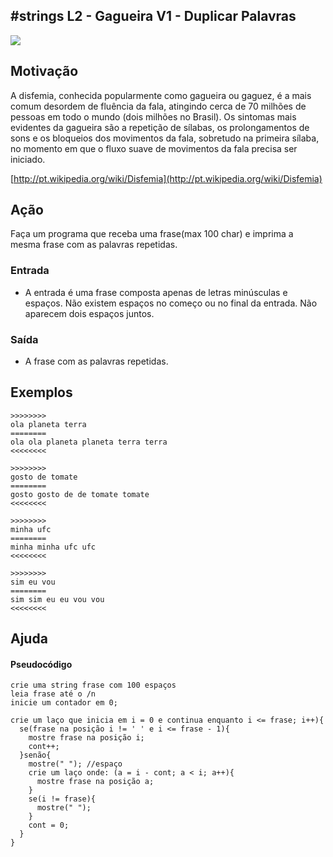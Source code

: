 ## #strings L2 - Gagueira V1 - Duplicar Palavras


![](__capa.jpg)

## Motivação

A disfemia, conhecida popularmente como gagueira ou gaguez, é a mais comum desordem de fluência da fala, atingindo cerca de 70 milhões de pessoas em todo o mundo (dois milhões no Brasil). Os sintomas mais evidentes da gagueira são a repetição de sílabas, os prolongamentos de sons e os bloqueios dos movimentos da fala, sobretudo na primeira sílaba, no momento em que o fluxo suave de movimentos da fala precisa ser iniciado.

[http://pt.wikipedia.org/wiki/Disfemia](http://pt.wikipedia.org/wiki/Disfemia)

## Ação

Faça um programa que receba uma frase(max 100 char) e imprima a mesma frase com as palavras repetidas.

### Entrada

*   A entrada é uma frase composta apenas de letras minúsculas e espaços. Não existem espaços no começo ou no final da entrada. Não aparecem dois espaços juntos.

### Saída

*   A frase com as palavras repetidas.

## Exemplos

```
>>>>>>>>
ola planeta terra
========
ola ola planeta planeta terra terra
<<<<<<<<

>>>>>>>>
gosto de tomate
========
gosto gosto de de tomate tomate
<<<<<<<<

>>>>>>>>
minha ufc
========
minha minha ufc ufc
<<<<<<<<

>>>>>>>>
sim eu vou
========
sim sim eu eu vou vou
<<<<<<<<
```
## Ajuda
#### Pseudocódigo
```
crie uma string frase com 100 espaços
leia frase até o /n
inicie um contador em 0;

crie um laço que inicia em i = 0 e continua enquanto i <= frase; i++){
  se(frase na posição i != ' ' e i <= frase - 1){
    mostre frase na posição i;
    cont++;
  }senão{
    mostre(" "); //espaço
    crie um laço onde: (a = i - cont; a < i; a++){
      mostre frase na posição a;
    }
    se(i != frase){
      mostre(" ");
    }
    cont = 0;
  }
}
```
#
